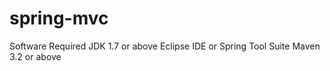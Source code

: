 # spring-mvc

Software Required
JDK 1.7 or above
Eclipse IDE or Spring Tool Suite
Maven 3.2 or above

